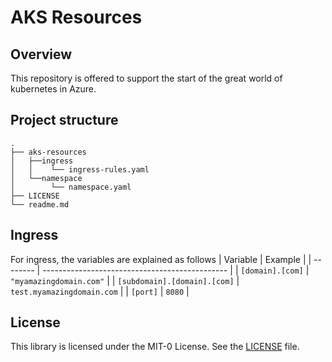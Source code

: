 # AKS Resources

## Overview

This repository is offered to support the start of the great world of kubernetes in Azure.



## Project structure

```
.
├── aks-resources
│   ├──ingress
│   │    └── ingress-rules.yaml
│   └──namespace
│        └── namespace.yaml
├── LICENSE
└── readme.md
```

## Ingress
For ingress, the variables are explained as follows
| Variable | Example                                        |
| -------- | ---------------------------------------------- |
| `[domain].[com]` | `"myamazingdomain.com"`                |
| `[subdomain].[domain].[com]` | `test.myamazingdomain.com` |
| `[port]` | `8080`                                         |

## License

This library is licensed under the MIT-0 License. See the [LICENSE](./LICENSE) file.
